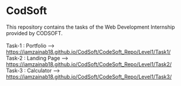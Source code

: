 # CodSoft
This repository contains the tasks of the Web Development Internship provided by CODSOFT.
<br><br>
Task-1 : Portfolio --> https://iamzainab18.github.io/CodSoft/CodeSoft_Repo/Level1/Task1/ <br>
Task-2 : Landing Page --> https://iamzainab18.github.io/CodSoft/CodeSoft_Repo/Level1/Task2/ <br>
Task-3 : Calculator --> https://iamzainab18.github.io/CodSoft/CodeSoft_Repo/Level1/Task3/
